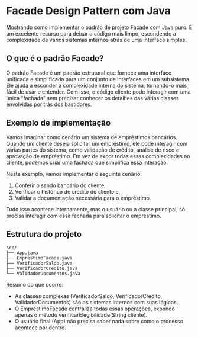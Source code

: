 # Facade Design Pattern com Java

Mostrando como implementar o padrão de projeto Facade com Java puro. É um excelente recurso para deixar o código mais limpo, escondendo a complexidade de vários sistemas internos atrás de uma interface simples.

## O que é o padrão Facade?
O padrão Facade é um padrão estrutural que fornece uma interface unificada e simplificada para um conjunto de interfaces em um subsistema. Ele ajuda a esconder a complexidade interna do sistema, tornando-o mais fácil de usar e entender. Com isso, o código cliente pode interagir com uma única "fachada" sem precisar conhecer os detalhes das várias classes envolvidas por trás dos bastidores.

## Exemplo de implementação
Vamos imaginar como cenário um sistema de empréstimos bancários. Quando um cliente deseja solicitar um empréstimo, ele pode interagir com várias partes do sistema, como validação de crédito, análise de risco e aprovação de empréstimo. Em vez de expor todas essas complexidades ao cliente, podemos criar uma fachada que simplifica essa interação.

Neste exemplo, vamos implementar o seguinte cenário:
1. Conferir o sando bancário do cliente;
2. Verificar o histórico de crédito do cliente e,
3. Validar a documentação necessária para o empréstimo.

Tudo isso acontece internamente, mas o usuário ou a classe principal, só precisa interagir com essa fachada para solicitar o empréstimo.

## Estrutura do projeto
```
src/
├── App.java
├── EmprestimoFacade.java
├── VerificadorSaldo.java
├── VerificadorCredito.java
└── ValidadorDocumentos.java
```

Resumo do que ocorre:
- As classes complexas (VerificadorSaldo, VerificadorCredito, ValidadorDocumentos) são os sistemas internos com suas lógicas.
- O EmprestimoFacade centraliza todas essas operações, expondo apenas o método verificarElegibilidade(String cliente).
- O usuário final (App) não precisa saber nada sobre como o processo acontece por dentro.